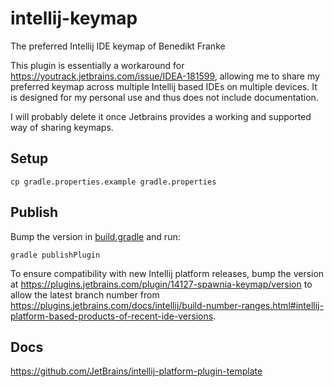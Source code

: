 # intellij-keymap

The preferred Intellij IDE keymap of Benedikt Franke

This plugin is essentially a workaround for https://youtrack.jetbrains.com/issue/IDEA-181599,
allowing me to share my preferred keymap across multiple Intellij based IDEs on multiple devices.
It is designed for my personal use and thus does not include documentation.

I will probably delete it once Jetbrains provides a working and supported way of sharing keymaps.

## Setup

    cp gradle.properties.example gradle.properties

## Publish

Bump the version in [build.gradle](build.gradle.kts) and run:

    gradle publishPlugin

To ensure compatibility with new Intellij platform releases, bump the version at https://plugins.jetbrains.com/plugin/14127-spawnia-keymap/version
to allow the latest branch number from https://plugins.jetbrains.com/docs/intellij/build-number-ranges.html#intellij-platform-based-products-of-recent-ide-versions.

## Docs

https://github.com/JetBrains/intellij-platform-plugin-template
